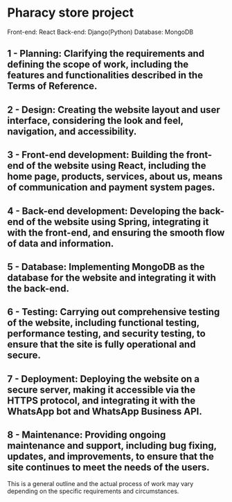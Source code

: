 # Pharacy store project

Front-end: React
Back-end: Django(Python)
Database: MongoDB

## 1 - Planning: Clarifying the requirements and defining the scope of work, including the features and functionalities described in the Terms of Reference.

## 2 - Design: Creating the website layout and user interface, considering the look and feel, navigation, and accessibility.

## 3 - Front-end development: Building the front-end of the website using React, including the home page, products, services, about us, means of communication and payment system pages.

## 4 - Back-end development: Developing the back-end of the website using Spring, integrating it with the front-end, and ensuring the smooth flow of data and information.

## 5 - Database: Implementing MongoDB as the database for the website and integrating it with the back-end.

## 6 - Testing: Carrying out comprehensive testing of the website, including functional testing, performance testing, and security testing, to ensure that the site is fully operational and secure.

## 7 - Deployment: Deploying the website on a secure server, making it accessible via the HTTPS protocol, and integrating it with the WhatsApp bot and WhatsApp Business API.

## 8 - Maintenance: Providing ongoing maintenance and support, including bug fixing, updates, and improvements, to ensure that the site continues to meet the needs of the users.

This is a general outline and the actual process of work may vary depending on the specific requirements and circumstances.

